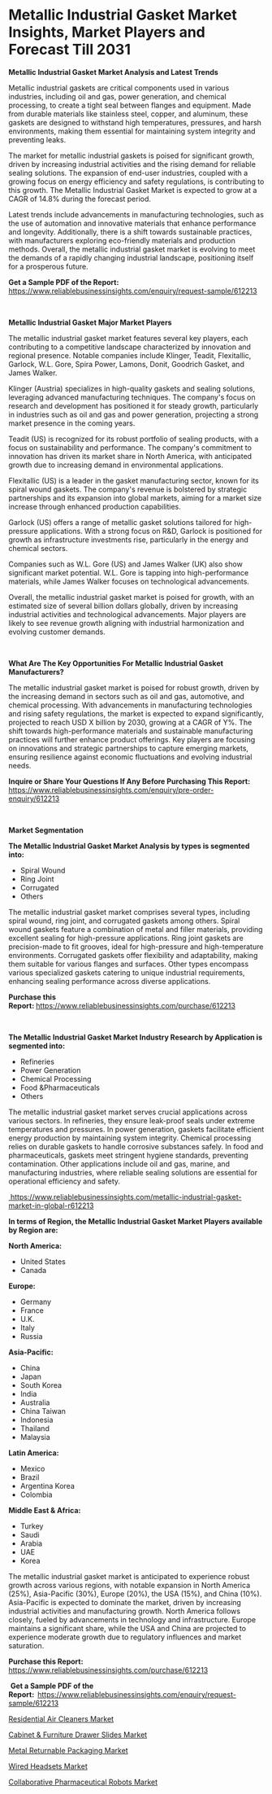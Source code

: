 <p><h1>Metallic Industrial Gasket Market Insights, Market Players and Forecast Till 2031</h1></p><p><strong>Metallic Industrial Gasket Market Analysis and Latest Trends</strong></p>
<p><p>Metallic industrial gaskets are critical components used in various industries, including oil and gas, power generation, and chemical processing, to create a tight seal between flanges and equipment. Made from durable materials like stainless steel, copper, and aluminum, these gaskets are designed to withstand high temperatures, pressures, and harsh environments, making them essential for maintaining system integrity and preventing leaks.</p><p>The market for metallic industrial gaskets is poised for significant growth, driven by increasing industrial activities and the rising demand for reliable sealing solutions. The expansion of end-user industries, coupled with a growing focus on energy efficiency and safety regulations, is contributing to this growth. The Metallic Industrial Gasket Market is expected to grow at a CAGR of 14.8% during the forecast period. </p><p>Latest trends include advancements in manufacturing technologies, such as the use of automation and innovative materials that enhance performance and longevity. Additionally, there is a shift towards sustainable practices, with manufacturers exploring eco-friendly materials and production methods. Overall, the metallic industrial gasket market is evolving to meet the demands of a rapidly changing industrial landscape, positioning itself for a prosperous future.</p></p>
<p><strong>Get a Sample PDF of the Report:&nbsp;</strong> <a href="https://www.reliablebusinessinsights.com/enquiry/request-sample/612213?utm_campaign=113&utm_medium=2&utm_source=Github&utm_content=ia&utm_term=29092024&utm_id=metallic-industrial-gasket">https://www.reliablebusinessinsights.com/enquiry/request-sample/612213</a></p>
<p>&nbsp;</p>
<p><strong>Metallic Industrial Gasket Major Market Players</strong></p>
<p><p>The metallic industrial gasket market features several key players, each contributing to a competitive landscape characterized by innovation and regional presence. Notable companies include Klinger, Teadit, Flexitallic, Garlock, W.L. Gore, Spira Power, Lamons, Donit, Goodrich Gasket, and James Walker.</p><p>Klinger (Austria) specializes in high-quality gaskets and sealing solutions, leveraging advanced manufacturing techniques. The company's focus on research and development has positioned it for steady growth, particularly in industries such as oil and gas and power generation, projecting a strong market presence in the coming years.</p><p>Teadit (US) is recognized for its robust portfolio of sealing products, with a focus on sustainability and performance. The company's commitment to innovation has driven its market share in North America, with anticipated growth due to increasing demand in environmental applications.</p><p>Flexitallic (US) is a leader in the gasket manufacturing sector, known for its spiral wound gaskets. The company's revenue is bolstered by strategic partnerships and its expansion into global markets, aiming for a market size increase through enhanced production capabilities.</p><p>Garlock (US) offers a range of metallic gasket solutions tailored for high-pressure applications. With a strong focus on R&D, Garlock is positioned for growth as infrastructure investments rise, particularly in the energy and chemical sectors.</p><p>Companies such as W.L. Gore (US) and James Walker (UK) also show significant market potential. W.L. Gore is tapping into high-performance materials, while James Walker focuses on technological advancements.</p><p>Overall, the metallic industrial gasket market is poised for growth, with an estimated size of several billion dollars globally, driven by increasing industrial activities and technological advancements. Major players are likely to see revenue growth aligning with industrial harmonization and evolving customer demands.</p></p>
<p>&nbsp;</p>
<p><strong>What Are The Key Opportunities For Metallic Industrial Gasket Manufacturers?</strong></p>
<p><p>The metallic industrial gasket market is poised for robust growth, driven by the increasing demand in sectors such as oil and gas, automotive, and chemical processing. With advancements in manufacturing technologies and rising safety regulations, the market is expected to expand significantly, projected to reach USD X billion by 2030, growing at a CAGR of Y%. The shift towards high-performance materials and sustainable manufacturing practices will further enhance product offerings. Key players are focusing on innovations and strategic partnerships to capture emerging markets, ensuring resilience against economic fluctuations and evolving industrial needs.</p></p>
<p><strong>Inquire or Share Your Questions If Any Before Purchasing This Report:</strong> <a href="https://www.reliablebusinessinsights.com/enquiry/pre-order-enquiry/612213?utm_campaign=113&utm_medium=2&utm_source=Github&utm_content=ia&utm_term=29092024&utm_id=metallic-industrial-gasket">https://www.reliablebusinessinsights.com/enquiry/pre-order-enquiry/612213</a></p>
<p>&nbsp;</p>
<p><strong>Market Segmentation</strong></p>
<p><strong>The Metallic Industrial Gasket Market Analysis by types is segmented into:</strong></p>
<p><ul><li>Spiral Wound</li><li>Ring Joint</li><li>Corrugated</li><li>Others</li></ul></p>
<p><p>The metallic industrial gasket market comprises several types, including spiral wound, ring joint, and corrugated gaskets among others. Spiral wound gaskets feature a combination of metal and filler materials, providing excellent sealing for high-pressure applications. Ring joint gaskets are precision-made to fit grooves, ideal for high-pressure and high-temperature environments. Corrugated gaskets offer flexibility and adaptability, making them suitable for various flanges and surfaces. Other types encompass various specialized gaskets catering to unique industrial requirements, enhancing sealing performance across diverse applications.</p></p>
<p><strong>Purchase this Report:&nbsp;</strong><a href="https://www.reliablebusinessinsights.com/purchase/612213?utm_campaign=113&utm_medium=2&utm_source=Github&utm_content=ia&utm_term=29092024&utm_id=metallic-industrial-gasket">https://www.reliablebusinessinsights.com/purchase/612213</a></p>
<p>&nbsp;</p>
<p><strong>The Metallic Industrial Gasket Market Industry Research by Application is segmented into:</strong></p>
<p><ul><li>Refineries</li><li>Power Generation</li><li>Chemical Processing</li><li>Food &Pharmaceuticals</li><li>Others</li></ul></p>
<p><p>The metallic industrial gasket market serves crucial applications across various sectors. In refineries, they ensure leak-proof seals under extreme temperatures and pressures. In power generation, gaskets facilitate efficient energy production by maintaining system integrity. Chemical processing relies on durable gaskets to handle corrosive substances safely. In food and pharmaceuticals, gaskets meet stringent hygiene standards, preventing contamination. Other applications include oil and gas, marine, and manufacturing industries, where reliable sealing solutions are essential for operational efficiency and safety.</p></p>
<p><a href="https://www.reliablebusinessinsights.com/metallic-industrial-gasket-market-in-global-r612213?utm_campaign=113&utm_medium=2&utm_source=Github&utm_content=ia&utm_term=29092024&utm_id=metallic-industrial-gasket">&nbsp;https://www.reliablebusinessinsights.com/metallic-industrial-gasket-market-in-global-r612213</a></p>
<p><strong>In terms of Region, the Metallic Industrial Gasket Market Players available by Region are:</strong></p>
<p>
    <p> <strong> North America: </strong>
        <ul>
            <li>United States</li>
            <li>Canada</li>
        </ul>
        </p> 
    <p> <strong> Europe: </strong>
        <ul>
            <li>Germany</li>
            <li>France</li>
            <li>U.K.</li>
            <li>Italy</li>
            <li>Russia</li>
        </ul>
        </p> 
    <p> <strong> Asia-Pacific: </strong>
        <ul>
            <li>China</li>
            <li>Japan</li>
            <li>South Korea</li>
            <li>India</li>
            <li>Australia</li>
            <li>China Taiwan</li>
            <li>Indonesia</li>
            <li>Thailand</li>
            <li>Malaysia</li>
        </ul>
        </p> 
    <p> <strong> Latin America: </strong>
        <ul>
            <li>Mexico</li>
            <li>Brazil</li>
            <li>Argentina Korea</li>
            <li>Colombia</li>
        </ul>
        </p> 
    <p> <strong> Middle East & Africa: </strong>
        <ul>
            <li>Turkey</li>
            <li>Saudi</li>
            <li>Arabia</li>
            <li>UAE</li>
            <li>Korea</li>
        </ul>
    </p>
    </p>
<p><p>The metallic industrial gasket market is anticipated to experience robust growth across various regions, with notable expansion in North America (25%), Asia-Pacific (30%), Europe (20%), the USA (15%), and China (10%). Asia-Pacific is expected to dominate the market, driven by increasing industrial activities and manufacturing growth. North America follows closely, fueled by advancements in technology and infrastructure. Europe maintains a significant share, while the USA and China are projected to experience moderate growth due to regulatory influences and market saturation.</p></p>
<p><strong>Purchase this Report: </strong><a href="https://www.reliablebusinessinsights.com/purchase/612213?utm_campaign=113&utm_medium=2&utm_source=Github&utm_content=ia&utm_term=29092024&utm_id=metallic-industrial-gasket">https://www.reliablebusinessinsights.com/purchase/612213</a></p>
<p>&nbsp;<strong>Get a Sample PDF of the Report:&nbsp;&nbsp;</strong><a href="https://www.reliablebusinessinsights.com/enquiry/request-sample/612213?utm_campaign=113&utm_medium=2&utm_source=Github&utm_content=ia&utm_term=29092024&utm_id=metallic-industrial-gasket">https://www.reliablebusinessinsights.com/enquiry/request-sample/612213</a></p>
<p><strong></strong></p>
<p><p><a href="https://www.linkedin.com/pulse/residential-air-cleaners-market-size-segmentation-trends-growth-pbuqc?utm_campaign=113&utm_medium=2&utm_source=Github&utm_content=ia&utm_term=29092024&utm_id=metallic-industrial-gasket">Residential Air Cleaners Market</a></p><p><a href="https://www.linkedin.com/pulse/evaluating-global-cabinet-furniture-drawer-slides-market-trends-hwmac?utm_campaign=113&utm_medium=2&utm_source=Github&utm_content=ia&utm_term=29092024&utm_id=metallic-industrial-gasket">Cabinet & Furniture Drawer Slides Market</a></p><p><a href="https://github.com/EugeneMBlackman/Market-Research-Report-List-1/blob/main/metal-returnable-packaging-market.md?utm_campaign=113&utm_medium=2&utm_source=Github&utm_content=ia&utm_term=29092024&utm_id=metallic-industrial-gasket">Metal Returnable Packaging Market</a></p><p><a href="https://issuu.com/reportprime-2/docs/wired-headsets-market-size-2030.ppt_c0054ad8eb1957?utm_campaign=113&utm_medium=2&utm_source=Github&utm_content=ia&utm_term=29092024&utm_id=metallic-industrial-gasket">Wired Headsets Market</a></p><p><a href="https://github.com/WILSONTANNISHA/Market-Research-Report-List-1/blob/main/collaborative-pharmaceutical-robots-market.md?utm_campaign=113&utm_medium=2&utm_source=Github&utm_content=ia&utm_term=29092024&utm_id=metallic-industrial-gasket">Collaborative Pharmaceutical Robots Market</a></p></p>